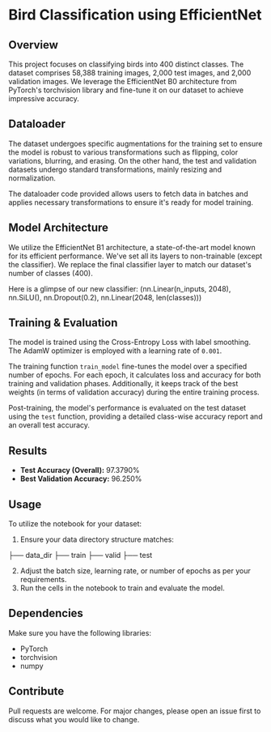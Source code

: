 # Bird Classification using EfficientNet

## Overview
This project focuses on classifying birds into 400 distinct classes. The dataset comprises 58,388 training images, 2,000 test images, and 2,000 validation images. We leverage the EfficientNet B0 architecture from PyTorch's torchvision library and fine-tune it on our dataset to achieve impressive accuracy.

## Dataloader
The dataset undergoes specific augmentations for the training set to ensure the model is robust to various transformations such as flipping, color variations, blurring, and erasing. On the other hand, the test and validation datasets undergo standard transformations, mainly resizing and normalization.

The dataloader code provided allows users to fetch data in batches and applies necessary transformations to ensure it's ready for model training.

## Model Architecture
We utilize the EfficientNet B1 architecture, a state-of-the-art model known for its efficient performance. We've set all its layers to non-trainable (except the classifier). We replace the final classifier layer to match our dataset's number of classes (400).

Here is a glimpse of our new classifier:
(nn.Linear(n_inputs, 2048),
nn.SiLU(),
nn.Dropout(0.2),
nn.Linear(2048, len(classes)))


## Training & Evaluation
The model is trained using the Cross-Entropy Loss with label smoothing. The AdamW optimizer is employed with a learning rate of `0.001`.

The training function `train_model` fine-tunes the model over a specified number of epochs. For each epoch, it calculates loss and accuracy for both training and validation phases. Additionally, it keeps track of the best weights (in terms of validation accuracy) during the entire training process.

Post-training, the model's performance is evaluated on the test dataset using the `test` function, providing a detailed class-wise accuracy report and an overall test accuracy.

## Results
- **Test Accuracy (Overall):** 97.3790%
- **Best Validation Accuracy:** 96.250%

## Usage
To utilize the notebook for your dataset:

1. Ensure your data directory structure matches:
   
├── data_dir
├── train
├── valid
├── test

2. Adjust the batch size, learning rate, or number of epochs as per your requirements.
3. Run the cells in the notebook to train and evaluate the model.

## Dependencies
Make sure you have the following libraries:
- PyTorch
- torchvision
- numpy

## Contribute
Pull requests are welcome. For major changes, please open an issue first to discuss what you would like to change.


